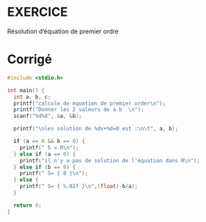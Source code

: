 # EXERCICE

Résolution d’équation de premier ordre

# Corrigé

<div class="tabbed-blocks">

```c
#include <stdio.h>

int main() {
  int a, b, c;
  printf("calcule de equation de premier order\n");
  printf("Donner les 2 valeurs de a b  \n");
  scanf("%d%d", &a, &b);

  printf("\nles solution de %dx+%d=0 est :\n\t", a, b);

  if (a == 0 && b == 0) {
    printf(" S = R\n");
  } else if (a == 0) {
    printf("il n'y a pas de solution de l'équation dans R\n");
  } else if (b == 0) {
    printf(" S= { 0 }\n");
  } else {
    printf(" S= { %.02f }\n",(float)-b/a);
  }

  return 0;
}
```

```matlab
```

```py
```

```dart
```

```lua
```

```rust
```

```js
```

```sh
```

</div>
